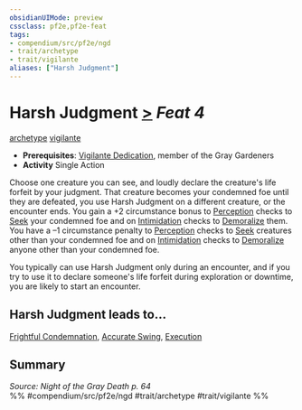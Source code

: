 ```yaml
---
obsidianUIMode: preview
cssclass: pf2e,pf2e-feat
tags:
- compendium/src/pf2e/ngd
- trait/archetype
- trait/vigilante
aliases: ["Harsh Judgment"]
---
```

# Harsh Judgment  [>](../../Rules/core-rulebook/chapter-9-playing-the-game.md#Actions "Single Action") *Feat 4*  
[archetype](../../Rules/traits/archetype.md)  [vigilante](../../Rules/traits/vigilante-apg.md)  

- **Prerequisites**: [Vigilante Dedication](vigilante-dedication-apg.md), member of the Gray Gardeners
- **Activity** Single Action

Choose one creature you can see, and loudly declare the creature's life forfeit by your judgment. That creature becomes your condemned foe until they are defeated, you use Harsh Judgment on a different creature, or the encounter ends. You gain a +2 circumstance bonus to [Perception](../skills.md#Perception) checks to [Seek](../../Rules/actions/seek.md) your condemned foe and on [Intimidation](../skills.md#Intimidation) checks to [Demoralize](../../Rules/actions/demoralize.md) them. You have a –1 circumstance penalty to [Perception](../skills.md#Perception) checks to [Seek](../../Rules/actions/seek.md) creatures other than your condemned foe and on [Intimidation](../skills.md#Intimidation) checks to [Demoralize](../../Rules/actions/demoralize.md) anyone other than your condemned foe.

You typically can use Harsh Judgment only during an encounter, and if you try to use it to declare someone's life forfeit during exploration or downtime, you are likely to start an encounter.

## Harsh Judgment leads to...

[Frightful Condemnation](frightful-condemnation-ngd.md), [Accurate Swing](accurate-swing-ngd.md), [Execution](execution-ngd.md)

## Summary

*Source: Night of the Gray Death p. 64*  
%% #compendium/src/pf2e/ngd #trait/archetype #trait/vigilante %%